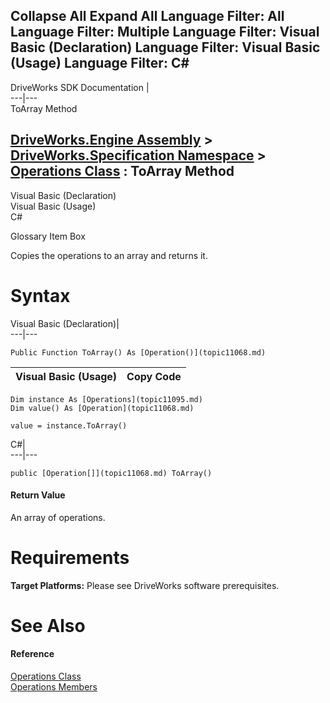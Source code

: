        

 Collapse All Expand All  Language Filter: All  Language Filter: Multiple  Language Filter: Visual Basic (Declaration) Language Filter: Visual Basic (Usage) Language Filter: C#  
---  
DriveWorks SDK Documentation  |   
---|---  
ToArray Method   
  
[DriveWorks.Engine Assembly](topic2156.md) > [DriveWorks.Specification Namespace](topic10764.md) > [Operations Class](topic11095.md) : ToArray Method  
---  
  
Visual Basic (Declaration)    
Visual Basic (Usage)    
C# 

Glossary Item Box

Copies the operations to an array and returns it. 

# Syntax

Visual Basic (Declaration)|   
---|---  
      
    
    Public Function ToArray() As [Operation()](topic11068.md)  
  
Visual Basic (Usage)| Copy Code  
---|---  
      
    
    Dim instance As [Operations](topic11095.md)
    Dim value() As [Operation](topic11068.md)
     
    value = instance.ToArray()  
  
C#|   
---|---  
      
    
    public [Operation[]](topic11068.md) ToArray()  
  
#### Return Value

An array of operations.

# Requirements

**Target Platforms:** Please see DriveWorks software prerequisites.

# See Also

#### Reference

[Operations Class](topic11095.md)   
[Operations Members](topic11096.md)


